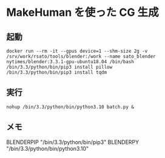 # MakeHuman を使った CG 生成

## 起動

```shell
docker run --rm -it --gpus device=1 --shm-size 2g -v /srv/work/rsato/tools/blender:/work --name sato_blender nytimes/blender:3.3.1-gpu-ubuntu18.04 /bin/bash
/bin/3.3/python/bin/pip3 install pillow
/bin/3.3/python/bin/pip3 install tqdm
```

## 実行

```shell
nohup /bin/3.3/python/bin/python3.10 batch.py &
```

## メモ

BLENDERPIP "/bin/3.3/python/bin/pip3"
BLENDERPY "/bin/3.3/python/bin/python3.10"
